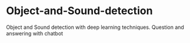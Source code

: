 # Object-and-Sound-detection
Object and Sound detection with deep learning techniques. Question and answering with chatbot
